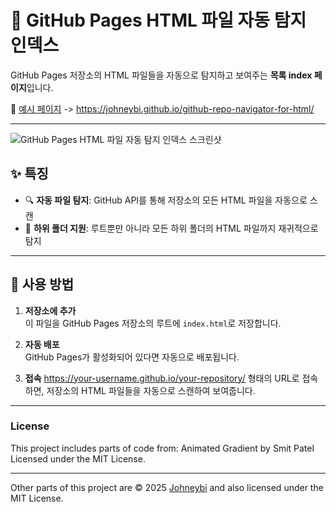 

# 📁 GitHub Pages HTML 파일 자동 탐지 인덱스

GitHub Pages 저장소의 HTML 파일들을 자동으로 탐지하고 보여주는 **목록 index 페이지**입니다.

🔗 [예시 페이지](https://johneybi.github.io/github-repo-navigator-for-html/) -> https://johneybi.github.io/github-repo-navigator-for-html/

---

![GitHub Pages HTML 파일 자동 탐지 인덱스 스크린샷](https://johneybi.github.io/github-repo-navigator-for-html/screen_shot.png)

## ✨ 특징

- 🔍 **자동 파일 탐지**: GitHub API를 통해 저장소의 모든 HTML 파일을 자동으로 스캔  
- 📂 **하위 폴더 지원**: 루트뿐만 아니라 모든 하위 폴더의 HTML 파일까지 재귀적으로 탐지

---

## 🚀 사용 방법

1. **저장소에 추가**  
   이 파일을 GitHub Pages 저장소의 루트에 `index.html`로 저장합니다.

2. **자동 배포**  
   GitHub Pages가 활성화되어 있다면 자동으로 배포됩니다.

3. **접속** 
   https://your-username.github.io/your-repository/
   형태의 URL로 접속하면, 저장소의 HTML 파일들을 자동으로 스캔하여 보여줍니다.

---


### License

This project includes parts of code from:
Animated Gradient by Smit Patel  
Licensed under the MIT License.

---

Other parts of this project are © 2025 [Johneybi](https://github.com/johneybi) and also licensed under the MIT License.
